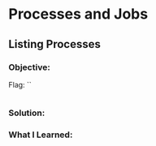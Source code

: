 # Processes and Jobs
## Listing Processes

### Objective: 

Flag: ``

```

```

### Solution:

### What I Learned: 
